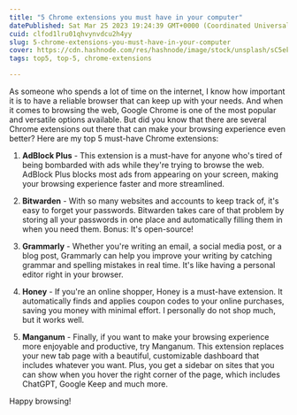 ```yaml
---
title: "5 Chrome extensions you must have in your computer"
datePublished: Sat Mar 25 2023 19:24:39 GMT+0000 (Coordinated Universal Time)
cuid: clfod1lru01qhvynvdcu2h4yy
slug: 5-chrome-extensions-you-must-have-in-your-computer
cover: https://cdn.hashnode.com/res/hashnode/image/stock/unsplash/sC5ekjSF21w/upload/19d9a2f70bb4b12f841099b9ce33c3c0.jpeg
tags: top5, top-5, chrome-extensions

---
```


As someone who spends a lot of time on the internet, I know how important it is to have a reliable browser that can keep up with your needs. And when it comes to browsing the web, Google Chrome is one of the most popular and versatile options available. But did you know that there are several Chrome extensions out there that can make your browsing experience even better? Here are my top 5 must-have Chrome extensions:

1. **AdBlock Plus** - This extension is a must-have for anyone who's tired of being bombarded with ads while they're trying to browse the web. AdBlock Plus blocks most ads from appearing on your screen, making your browsing experience faster and more streamlined.
    
2. **Bitwarden** \- With so many websites and accounts to keep track of, it's easy to forget your passwords. Bitwarden takes care of that problem by storing all your passwords in one place and automatically filling them in when you need them. Bonus: It's open-source!
    
3. **Grammarly** \- Whether you're writing an email, a social media post, or a blog post, Grammarly can help you improve your writing by catching grammar and spelling mistakes in real time. It's like having a personal editor right in your browser.
    
4. **Honey** \- If you're an online shopper, Honey is a must-have extension. It automatically finds and applies coupon codes to your online purchases, saving you money with minimal effort. I personally do not shop much, but it works well.
    
5. **Manganum** \- Finally, if you want to make your browsing experience more enjoyable and productive, try Manganum. This extension replaces your new tab page with a beautiful, customizable dashboard that includes whatever you want. Plus, you get a sidebar on sites that you can show when you hover the right corner of the page, which includes ChatGPT, Google Keep and much more.
    

Happy browsing!